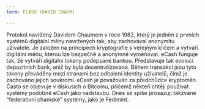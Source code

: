 ```yaml
---
term: ECASH (DAVID CHAUM)

---
```

Protokol navržený Davidem Chaumem v roce 1982, který je jedním z prvních systémů digitální měny navržených tak, aby zachovával anonymitu uživatele. Je založen na principech kryptografie s veřejným klíčem a vytváří digitální měnu, kterou lze bezpečně a anonymně vyměňovat. eCash funguje tak, že vytváří digitální tokeny podepsané bankou. Představuje tak evoluci depozitních bank, aniž by byla decentralizovaná. Během transakcí jsou tyto tokeny převáděny mezi stranami bez odhalení identity uživatelů, čímž je zachováno jejich soukromí. eCash je považován za předchůdce kryptoměn. Často se objevuje v diskusích o Bitcoinu, přičemž někteří chtějí používat systémy podobné eCash jako nadstavbu. Dnes se spíše prosazují takzvané "federativní chamské" systémy, jako je Fedimint.
